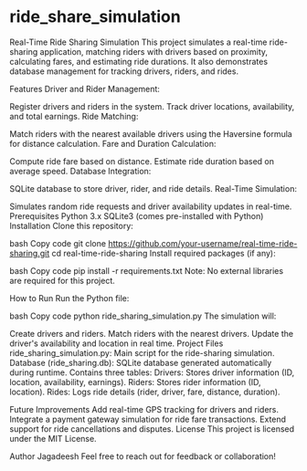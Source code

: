 # ride_share_simulation
Real-Time Ride Sharing Simulation
This project simulates a real-time ride-sharing application, matching riders with drivers based on proximity, calculating fares, and estimating ride durations. It also demonstrates database management for tracking drivers, riders, and rides.

Features
Driver and Rider Management:

Register drivers and riders in the system.
Track driver locations, availability, and total earnings.
Ride Matching:

Match riders with the nearest available drivers using the Haversine formula for distance calculation.
Fare and Duration Calculation:

Compute ride fare based on distance.
Estimate ride duration based on average speed.
Database Integration:

SQLite database to store driver, rider, and ride details.
Real-Time Simulation:

Simulates random ride requests and driver availability updates in real-time.
Prerequisites
Python 3.x
SQLite3 (comes pre-installed with Python)
Installation
Clone this repository:

bash
Copy code
git clone https://github.com/your-username/real-time-ride-sharing.git
cd real-time-ride-sharing
Install required packages (if any):

bash
Copy code
pip install -r requirements.txt
Note: No external libraries are required for this project.

How to Run
Run the Python file:

bash
Copy code
python ride_sharing_simulation.py
The simulation will:

Create drivers and riders.
Match riders with the nearest drivers.
Update the driver's availability and location in real time.
Project Files
ride_sharing_simulation.py: Main script for the ride-sharing simulation.
Database (ride_sharing.db): SQLite database generated automatically during runtime. Contains three tables:
Drivers: Stores driver information (ID, location, availability, earnings).
Riders: Stores rider information (ID, location).
Rides: Logs ride details (rider, driver, fare, distance, duration).

Future Improvements
Add real-time GPS tracking for drivers and riders.
Integrate a payment gateway simulation for ride fare transactions.
Extend support for ride cancellations and disputes.
License
This project is licensed under the MIT License.

Author
Jagadeesh
Feel free to reach out for feedback or collaboration!


